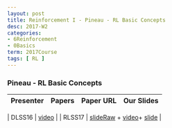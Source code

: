 ```yaml
---
layout: post
title: Reinforcement I - Pineau - RL Basic Concepts
desc: 2017-W2
categories:
- 6Reinforcement
- 0Basics
term: 2017Course
tags: [ RL ]
---
```


### Pineau - RL Basic Concepts  

| Presenter | Papers | Paper URL| Our Slides |
| -----: | ---------------------------: | :----- | :----- |
<!--header-->
| DLSS16 | [video](http://videolectures.net/deeplearning2016_pineau_reinforcement_learning/) |
| RLSS17 | [slideRaw](https://drive.google.com/file/d/0BzUSSMdMszk6bjl3eU5CVmU0cWs/view) + [video](http://videolectures.net/deeplearning2016_pineau_advanced_topics/)+ [slide](http://videolectures.net/site/normal_dl/tag=1137927/deeplearning2017_pineau_reinforcement_learning_01.pdf) |
